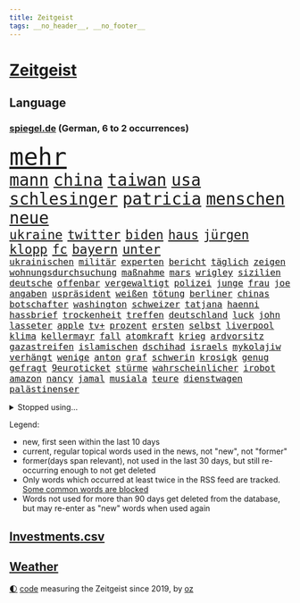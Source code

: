 ```yaml
---
title: Zeitgeist
tags: __no_header__, __no_footer__
---
```


# [Zeitgeist](https://oliz.io/zeitgeist/)

## Language

<h3><a href="https://www.spiegel.de" target="_blank">spiegel.de</a> (German, 6 to 2 occurrences)</h3>
<p style="font-family:monospace">
<span style="font-size:32pt"><a href="news_links.html#mehr" class="current">mehr</a></span>
<br>
<span style="font-size:22pt"><a href="news_links.html#mann" class="current">mann</a></span>
<span style="font-size:22pt"><a href="news_links.html#china" class="current">china</a></span>
<span style="font-size:22pt"><a href="news_links.html#taiwan" class="current">taiwan</a></span>
<span style="font-size:22pt"><a href="news_links.html#usa" class="current">usa</a></span>
<span style="font-size:22pt"><a href="news_links.html#schlesinger" class="current">schlesinger</a></span>
<span style="font-size:22pt"><a href="news_links.html#patricia" class="current">patricia</a></span>
<span style="font-size:22pt"><a href="news_links.html#menschen" class="current">menschen</a></span>
<span style="font-size:22pt"><a href="news_links.html#neue" class="current">neue</a></span>
<br>
<span style="font-size:17pt"><a href="news_links.html#ukraine" class="current">ukraine</a></span>
<span style="font-size:17pt"><a href="news_links.html#twitter" class="current">twitter</a></span>
<span style="font-size:17pt"><a href="news_links.html#biden" class="current">biden</a></span>
<span style="font-size:17pt"><a href="news_links.html#haus" class="current">haus</a></span>
<span style="font-size:17pt"><a href="news_links.html#jürgen" class="current">jürgen</a></span>
<span style="font-size:17pt"><a href="news_links.html#klopp" class="current">klopp</a></span>
<span style="font-size:17pt"><a href="news_links.html#fc" class="current">fc</a></span>
<span style="font-size:17pt"><a href="news_links.html#bayern" class="current">bayern</a></span>
<span style="font-size:17pt"><a href="news_links.html#unter" class="current">unter</a></span>
<br>
<span style="font-size:12pt"><a href="news_links.html#ukrainischen" class="current">ukrainischen</a></span>
<span style="font-size:12pt"><a href="news_links.html#militär" class="current">militär</a></span>
<span style="font-size:12pt"><a href="news_links.html#experten" class="current">experten</a></span>
<span style="font-size:12pt"><a href="news_links.html#bericht" class="current">bericht</a></span>
<span style="font-size:12pt"><a href="news_links.html#täglich" class="current">täglich</a></span>
<span style="font-size:12pt"><a href="news_links.html#zeigen" class="current">zeigen</a></span>
<span style="font-size:12pt"><a href="news_links.html#wohnungsdurchsuchung" class="new">wohnungsdurchsuchung</a></span>
<span style="font-size:12pt"><a href="news_links.html#maßnahme" class="current">maßnahme</a></span>
<span style="font-size:12pt"><a href="news_links.html#mars" class="current">mars</a></span>
<span style="font-size:12pt"><a href="news_links.html#wrigley" class="new">wrigley</a></span>
<span style="font-size:12pt"><a href="news_links.html#sizilien" class="current">sizilien</a></span>
<span style="font-size:12pt"><a href="news_links.html#deutsche" class="current">deutsche</a></span>
<span style="font-size:12pt"><a href="news_links.html#offenbar" class="current">offenbar</a></span>
<span style="font-size:12pt"><a href="news_links.html#vergewaltigt" class="current">vergewaltigt</a></span>
<span style="font-size:12pt"><a href="news_links.html#polizei" class="current">polizei</a></span>
<span style="font-size:12pt"><a href="news_links.html#junge" class="current">junge</a></span>
<span style="font-size:12pt"><a href="news_links.html#frau" class="current">frau</a></span>
<span style="font-size:12pt"><a href="news_links.html#joe" class="current">joe</a></span>
<span style="font-size:12pt"><a href="news_links.html#angaben" class="current">angaben</a></span>
<span style="font-size:12pt"><a href="news_links.html#uspräsident" class="current">uspräsident</a></span>
<span style="font-size:12pt"><a href="news_links.html#weißen" class="current">weißen</a></span>
<span style="font-size:12pt"><a href="news_links.html#tötung" class="current">tötung</a></span>
<span style="font-size:12pt"><a href="news_links.html#berliner" class="current">berliner</a></span>
<span style="font-size:12pt"><a href="news_links.html#chinas" class="current">chinas</a></span>
<span style="font-size:12pt"><a href="news_links.html#botschafter" class="current">botschafter</a></span>
<span style="font-size:12pt"><a href="news_links.html#washington" class="current">washington</a></span>
<span style="font-size:12pt"><a href="news_links.html#schweizer" class="current">schweizer</a></span>
<span style="font-size:12pt"><a href="news_links.html#tatjana" class="current">tatjana</a></span>
<span style="font-size:12pt"><a href="news_links.html#haenni" class="new">haenni</a></span>
<span style="font-size:12pt"><a href="news_links.html#hassbrief" class="new">hassbrief</a></span>
<span style="font-size:12pt"><a href="news_links.html#trockenheit" class="current">trockenheit</a></span>
<span style="font-size:12pt"><a href="news_links.html#treffen" class="current">treffen</a></span>
<span style="font-size:12pt"><a href="news_links.html#deutschland" class="current">deutschland</a></span>
<span style="font-size:12pt"><a href="news_links.html#luck" class="new">luck</a></span>
<span style="font-size:12pt"><a href="news_links.html#john" class="current">john</a></span>
<span style="font-size:12pt"><a href="news_links.html#lasseter" class="new">lasseter</a></span>
<span style="font-size:12pt"><a href="news_links.html#apple" class="current">apple</a></span>
<span style="font-size:12pt"><a href="news_links.html#tv+" class="new">tv+</a></span>
<span style="font-size:12pt"><a href="news_links.html#prozent" class="current">prozent</a></span>
<span style="font-size:12pt"><a href="news_links.html#ersten" class="current">ersten</a></span>
<span style="font-size:12pt"><a href="news_links.html#selbst" class="current">selbst</a></span>
<span style="font-size:12pt"><a href="news_links.html#liverpool" class="current">liverpool</a></span>
<span style="font-size:12pt"><a href="news_links.html#klima" class="current">klima</a></span>
<span style="font-size:12pt"><a href="news_links.html#kellermayr" class="new">kellermayr</a></span>
<span style="font-size:12pt"><a href="news_links.html#fall" class="current">fall</a></span>
<span style="font-size:12pt"><a href="news_links.html#atomkraft" class="current">atomkraft</a></span>
<span style="font-size:12pt"><a href="news_links.html#krieg" class="current">krieg</a></span>
<span style="font-size:12pt"><a href="news_links.html#ardvorsitz" class="new">ardvorsitz</a></span>
<span style="font-size:12pt"><a href="news_links.html#gazastreifen" class="current">gazastreifen</a></span>
<span style="font-size:12pt"><a href="news_links.html#islamischen" class="current">islamischen</a></span>
<span style="font-size:12pt"><a href="news_links.html#dschihad" class="new">dschihad</a></span>
<span style="font-size:12pt"><a href="news_links.html#israels" class="current">israels</a></span>
<span style="font-size:12pt"><a href="news_links.html#mykolajiw" class="current">mykolajiw</a></span>
<span style="font-size:12pt"><a href="news_links.html#verhängt" class="current">verhängt</a></span>
<span style="font-size:12pt"><a href="news_links.html#wenige" class="current">wenige</a></span>
<span style="font-size:12pt"><a href="news_links.html#anton" class="current">anton</a></span>
<span style="font-size:12pt"><a href="news_links.html#graf" class="current">graf</a></span>
<span style="font-size:12pt"><a href="news_links.html#schwerin" class="current">schwerin</a></span>
<span style="font-size:12pt"><a href="news_links.html#krosigk" class="new">krosigk</a></span>
<span style="font-size:12pt"><a href="news_links.html#genug" class="current">genug</a></span>
<span style="font-size:12pt"><a href="news_links.html#gefragt" class="current">gefragt</a></span>
<span style="font-size:12pt"><a href="news_links.html#9euroticket" class="current">9euroticket</a></span>
<span style="font-size:12pt"><a href="news_links.html#stürme" class="current">stürme</a></span>
<span style="font-size:12pt"><a href="news_links.html#wahrscheinlicher" class="current">wahrscheinlicher</a></span>
<span style="font-size:12pt"><a href="news_links.html#irobot" class="new">irobot</a></span>
<span style="font-size:12pt"><a href="news_links.html#amazon" class="current">amazon</a></span>
<span style="font-size:12pt"><a href="news_links.html#nancy" class="current">nancy</a></span>
<span style="font-size:12pt"><a href="news_links.html#jamal" class="current">jamal</a></span>
<span style="font-size:12pt"><a href="news_links.html#musiala" class="new">musiala</a></span>
<span style="font-size:12pt"><a href="news_links.html#teure" class="current">teure</a></span>
<span style="font-size:12pt"><a href="news_links.html#dienstwagen" class="current">dienstwagen</a></span>
<span style="font-size:12pt"><a href="news_links.html#palästinenser" class="current">palästinenser</a></span>
</p>
<details>
<summary>Stopped using...</summary>
<p class="former" style="font-size:12pt">
anscheinend(652) atmosphäre(652) fahrzeug(652) belarus(651) entdeckten(651) lukaschenko(651) magdeburg(651) wünschen(651) hinweisen(650) nannte(650) niveau(650) senken(650) vorstand(650) auftakt(649) klimawandels(649) million(649) ausbreitung(648) behandlung(648) belasten(648) beruf(648) einzug(648) entschuldigt(648) gestohlen(648) islamischer(648) leipziger(648) lockdown(648) schnelle(648) theater(648) verzweifelt(648) 2015(647) ausgezeichnet(647) beamten(647) blockieren(647) boeing(647) einstieg(647) hinterlassen(647) schadet(647) schlimm(647) schnee(647) vorliegt(647) 12(646) abgeordneten(646) anleger(646) co(646) hören(646) tieren(646) unmut(646) warentest(646) übergeben(646) becker(645) geduld(645) hongkong(645) hunde(645) kanzleramt(645) kaputt(645) landtag(645) nigeria(645) radsport(645) verwendet(645) virologe(645) weitet(645) zurzeit(645) allianz(644) bekämpfung(644) bergen(644) carsten(644) coronawelle(644) humanitäre(644) innenministerium(644) keller(644) leichen(644) metropole(644) schiedsrichter(644) schien(644) verraten(644) anwälte(643) befand(643) beginnen(643) belarussische(643) beschluss(643) bundesländern(643) coronafälle(643) einzelne(643) favoriten(643) finanziell(643) lebens(643) planen(643) schwangere(643) spitze(643) trauer(643) vergangene(643) verschiebt(643) überprüft(643) demokratie(642) konzentrieren(642) lastwagen(642) mediziner(642) parteitag(642) plaßmann(642) ringt(642) stuttmann(642) ausländische(641) berühmt(641) dezember(641) einführen(641) entwickelt(641) erheben(641) medikamente(641) rechtsextremen(641) versagt(641) werke(641) 33(640) anthony(640) befreit(640) billionen(640) demonstrationen(640) eingebrochen(640) florian(640) parteichef(640) tauchen(640) weltwirtschaft(640) bilden(639) kontrolliert(639) menschenrechte(639) reißt(639) weisen(639) entsprechende(638) fund(638) lesen(638) schwindet(638) torhüter(638) umweltministerin(638) bewährungsstrafe(637) fußballer(637) institut(637) rücken(637) schnelltests(637) schriftstellerin(637) verbindet(637) wähler(637) 90(636) hunderttausende(636) lieferten(636) staats(636) 600(635) ausreichend(635) hotels(635) lüge(635) meister(635) schwerem(635) verbreiten(635) billie(634) eilish(634) eklat(634) regiert(634) unterstützer(634) wurzeln(634) begann(633) missbraucht(633) psychische(633) überraschung(633) einschränkungen(632) störung(632) virologen(632) überprüfen(632) dominanz(631) olympische(631) mecklenburgvorpommern(630) tragödie(630) indonesien(629) motiv(629) ereignisse(628) kinos(628) spitzenreiter(628) begriff(627) fernsehen(627) klassiker(627) loswerden(627) monats(627) einschätzung(626) vieles(626) februar(625) schrecken(625) vorteile(625) einnahmen(624) reichsten(624) wusste(624) amerikas(623) einiger(623) pandemiebekämpfung(623) großem(622) harten(622) wahrscheinlich(622) apps(621) griechischen(620) insolvenz(620) konferenz(620) landesweit(620) sitzung(620) niederländischen(619) rang(618) steffen(618) syrer(617) vermissen(617) vorwürfen(617) krisen(616) enorme(614) produziert(612) runden(612) provoziert(611) uhaft(610) afrikas(609) smartphones(608) erfolgreichen(603) wiedergewählt(602) farbe(590) strukturen(590) rolf(586) offener(584) rache(583) 58(573) kuba(556) nachrichtenagentur(551) schwangerschaftsabbrüche(547) glasgow(542) diagnose(535) milliardär(531) vormarsch(523) ausstellung(514) verlusten(511) neuanfang(503) günstig(499) finanziellen(498) urteile(497) universitäten(496) orte(489) gekippt(487) investor(479) daily(469) mitverantwortlich(460) kubicki(459) zwischenfall(454) 250(453) stoltenberg(449) geehrt(448) klimaaktivisten(447) grünes(435) auszeichnung(427) kugel(415) autofahrern(413) tennisstar(413) fossile(409) argument(405) flohen(401) verschwörungsmythen(400) zusammenarbeiten(400) fehlte(394) berge(393) lee(391) leichten(390) rereportage(390) unwettern(390) tickets(389) terroranschlag(388) auswärtige(385) sichere(383) parteispitze(380) sowjetunion(380) norwegische(374) coup(373) tornado(373) assange(370) wikileaksgründer(370) chaotischen(369) venedig(367) c(363) verurteilung(361) fraktion(349) nrwministerpräsident(346) supermärkte(346) erweisen(345) handelsverband(344) analysten(339) nachträglich(339) angemeldet(336) löschen(332) binden(328) chappatte(327) anhängern(326) benedikt(326) achtjährige(324) vorhang(323) samsung(322) hansjoachim(321) müttern(319) scholz'(318) befreiung(316) 12000(302) trage(299) protokoll(298) dringen(297) befragt(295) erzbischof(295) ostdeutschen(295) bitcoins(294) personelle(293) abtreibung(292) eindringlich(291) renten(291) umgebracht(291) exportiert(290) games(290) straftaten(290) natostaaten(288) auftritten(287) gefeuert(286) kunstwerke(286) aussichten(281) presseschau(279) begrüßen(277) erneuerung(277) knappheit(276) nachziehen(276) kälte(272) rotterdam(270) coronalage(269) hendrik(269) wüst(269) abu(266) elke(266) heidenreich(266) mond(263) oppositionsführer(263) bedrängt(262) benutzt(260) unbekannter(260) feiertag(258) bayernprofi(255) zugeständnisse(254) baldwin(250) hinsicht(249) separatisten(249) sekunde(248) bescheid(246) solcher(246) verwehrt(246) schusswaffen(245) ungestört(243) reine(241) verzögerungen(239) frisst(238) quält(238) versicherung(237) atlanta(236) aggressiven(235) strompreise(235) bewirken(233) lebenslang(233) museen(233) auseinandersetzungen(231) kontrollierte(231) strafstoß(229) begehen(227) explodieren(226) lasse(226) schwein(226) tauschen(225) eva(224) keeper(223) käme(223) mitleid(223) ministerinnen(222) versicherten(222) unterzeichnen(221) positiver(218) texte(217) vergabe(217) falsches(216) verteuert(215) totschlags(214) 87(213) stausee(213) verschiedenen(213) rätselhafter(210) einzelfall(206) gottesdienst(205) pur(205) chinesisches(203) gedenkt(203) nadal(203) bredouille(202) busse(201) autozulieferer(200) flugzeugen(200) g7staaten(198) verpflichtung(198) kannten(197) supermärkten(197) watzke(194) weiten(194) aufwendig(193) bescheren(192) kern(191) neuwagen(188) städtetag(188) absolut(187) jubiläum(187) verkaufte(185) hungersnöte(184) großeinsatz(182) austritt(180) jr(180) bonn(179) entführung(178) tischtennis(178) ukrainerin(176) einzel(175) klimaschädliche(175) methan(175) operation(175) kümmert(174) royal(174) verzweifeln(174) wahlrechtsreform(174) militärisch(173) teilten(173) felsen(172) reichlich(172) reuters(171) 49(170) abzuwenden(170) frankfurts(170) beschuldigte(169) ergeben(169) slowakei(169) aneinander(167) bitter(167) genaue(167) inselgruppe(167) weltkriegs(165) überzeugung(164) luftfahrt(163) sofortige(163) berlusconi(162) silvio(162) toryabgeordneter(160) beckham(159) billige(159) cyberangriff(158) iga(158) lohnen(158) m(158) schnellste(158) świątek(158) fraglich(157) kanadier(154) salah(154) 250000(153) bejubelt(153) bezos(153) jacht(153) ohio(153) außergewöhnlich(152) sturmböen(152) verwüstet(152) zivilen(152) krasse(151) nestlé(150) polizistin(150) wilhelmshaven(150) begleiten(149) augenzeugen(148) betrugs(146) mitgliedern(146) norwegischer(146) verhilft(146) rauchen(145) statements(145) triumphiert(145) vereinigung(145) beraterin(144) dreharbeiten(144) funktionäre(144) neunten(144) projekts(144) terroranschläge(144) begehrt(142) überlebende(142) abbau(141) abdeslam(141) air(140) grey(140) mau(140) menschliches(140) videoschalte(140) 03(139) ahnung(139) gestärkt(139) mittagspause(138) sklaverei(138) 19jährige(137) rechtsextremist(135) terror(135) betreiben(134) dienste(134) missbrauchsprozess(134) plätzen(134) verlangten(133) feierlichkeiten(132) kleben(132) stabil(132) anlässlich(131) konkretisiert(131) fritz(130) oleg(130) umbenannt(130) unsicher(130) gehoben(129) geschosse(128) spagat(128) offizieller(127) ressourcen(127) verteidigungsbündnis(127) mobil(126) söldner(126) vereinbaren(126) bekundet(125) dog(125) hochrangigen(125) märkte(125) rubel(125) importe(124) waffenlobby(124) willens(124) engagiert(123) fußballverband(122) jochen(122) riskant(122) h(121) heben(121) werken(121) empören(120) zugunglück(120) bombardierung(119) rahmen(119) sorokin(119) absichtlich(118) bewusst(118) iwan(118) boxer(116) dylan(116) oligarchenjacht(116) 25jähriger(113) massenschlägerei(113) modernen(113) drücken(112) duda(112) glaube(112) interessantesten(112) trinkwasser(112) wiederaufbau(112) militärbündnisses(111) energieabhängigkeit(110) helm(110) reduzierung(110) vereinbarte(110) hahn(109) schnelleren(109) tätigkeit(109) ignorieren(108) zugelegt(108) traktoren(107) verfügt(107) beispiele(106) legalisieren(106) ultras(106) aramco(105) saudi(105) slowenien(105) wiedervereinigung(105) überlebenden(105) ausrichten(104) einkaufszentrum(104) lohnpreisspirale(104) tegernsee(104) rechnungshof(103) mysteriöse(102) sachsenhausen(102) ten(102) dicke(101) nachrichtenagenturen(101) gerüstet(100) zurückgedrängt(100) asphalt(99) bundeswirtschaftsminister(99) staatstragend(99) türkischer(99) abzusetzen(98) angeschlagene(98) jean(98) bräutigam(97) g7(97) rennserie(97) treue(97) speichern(95) 34jähriger(94) beliebter(94) schlappe(94) entgleiste(93) rivalen(93) zeugnis(93) waggon(92) zerlegen(92) familienleben(91) gfkkonsumklima(91) heutiger(91) teilnehmenden(91) lernrückstände(90) schweriner(90) sonnenschein(90) umzugehen(90) verbreiteten(89) überwachungsvideos(89) aggressor(88) antisemiten(88) auslieferungen(88) doha(88) klaveness(88) lise(88) ukrainebotschafter(88) abfall(87) schikane(87) behoben(86) exkanzlerin(86) coronajahren(85) vergehen(85) 24jährige(84) anschein(84) anschuldigungen(84) arminia(84) ausbeutung(84) erfreulicher(84) maximilian(84) qualifying(84) ufer(84) usmusiker(84) aufschwingt(83) ausgedacht(83) flügen(83) müde(83) thermometer(83) almuth(82) billigen(82) einsetzt(82) endkunden(82) fahnder(82) festland(82) jahrhundertflut(82) jesus(82) nationaltorhüterin(82) schult(82) taifun(82) tierliebe(82) virtuelle(82) witze(82) zollkontrollen(82) gesamtsieg(81) islamist(81) junior(81) nachvollziehbar(81) schwert(81) sjewjerodonezk(81) touristenziel(81) veranstaltet(81) akteure(80) coronazeit(80) hilfreich(80) reif(80) umrüsten(80) weizenimporte(80) chicago(79) quellen(79) rüstungsindustrie(79) mischung(78) nils(78) südchinesischen(78) urlaubs(78) würdigung(78) einzukaufen(77) leonard(77) mobilfunk(77) zelebriert(77) liiert(76) nrwregierung(76) überfüllten(76) niedersächsische(75) npd(75) sau(75) angelique(74) ausfuhren(74) cern(74) ferienhaus(74) gerichts(74) hitzig(74) hongkonger(74) ireland(74) kerber(74) mitschnitt(74) schlamm(74) teilchenbeschleuniger(74) boateng(73) gäbe(73) nachschub(73) querdenken(73) virtuell(73) jungstar(72) unglücks(72) verfügbar(72) vorstellt(72) wütende(72) beratern(71) berüchtigter(71) hilfsleistungen(71) lettischen(71) lustig(71) niedrigere(71) usmetropole(71) wahre(71) 91jährige(70) bauchschmerzen(70) del(70) medienmogul(70) ukrainekonferenz(70) usrapper(70) zusammenkunft(70) 84(69) set(69) tennisprofis(69) topspielerin(69) umwegen(69) zahlungsmittel(69) filmset(68) hurra(68) kay(68) nachnamen(68) schaulaufen(68) hochzeiten(67) maik(67) mittelfinger(67) scholz’(67) unterrichten(67) westjordanland(67) entbunden(66) exzentrischen(66) lösegeld(66) meisterleistung(66) stießen(66) stoffen(66) verheiratet(66) verstrickt(66) zölle(66) bauboom(65) bestandteile(65) putinvertraute(65) schwarzfahrer(65) stiehlt(65) tyrann(65) wissenschaftlern(65) alec(64) bett(64) entwendet(64) ergebnissen(64) volksfest(64) fährte(63) g20gipfel(63) gucci(63) lagerte(63) meistertitel(63) testlauf(63) verona(63) einzelner(62) gaza(62) gegründeten(62) gun(62) klimakatastrophe(62) lesung(62) megan(62) spice(62) symbolpolitik(62) wehrte(62) erfurt(61) erschreckend(61) ewigen(61) halbieren(61) insolvenzverwalter(61) r(61) unbewohnbar(61) untersuchungskommission(61) arbeitskosten(60) clans(60) intellektuelle(60) lernlücken(60) lngterminal(60) objekte(60) schutzschirm(60) zapfsäulen(60) extras(59) kartenzahlungen(59) seeleute(59) verwendete(59) ansprechen(58) dazwischen(58) gestohlene(58) hoeneß(58) treffens(58) uli(58) aufzutreten(57) befürworter(57) begnadigung(57) bgh(57) depot(57) inhaftierter(57) telefone(57) tuchels(57) usstausee(57) zumutung(57) einflussnahme(56) geldautomatensprenger(56) gewerkschaftsbund(56) stefanos(56) tsitsipas(56) 184(55) bedingung(55) coronaaufholprogramm(55) gelobt(55) schwangerschaftsabbrüchen(55) 44jähriger(54) akleh(54) entschädigungen(54) handelsketten(54) massivem(54) 2004(53) hauptrolle(53) leonardo(53) parolen(53) reiseziel(53) shireen(53) truppenbesuch(53) alcaraz(52) batterietechnik(52) besitz(52) chefs(52) fynn(52) ibiza(52) kliemann(52) osteuropäer(52) sapega(52) sofia(52) verabredet(52) laune(51) marcos(51) ministerposten(51) schusswaffenattacke(51) tödliches(51) wahlrechtskommission(51) bewirkt(50) queere(50) sprudeln(50) totalausfall(50) wiedergefunden(50) zeitreise(50) anerkennen(49) berufseinsteiger(49) brennende(49) f(49) herzlich(49) häftlinge(49) ladys(49) norweger(49) praxen(49) radikalisierte(49) ransomware(49) finalen(48) potentaten(48) regimegegner(48) schranken(48) situationen(48) trainings(48) transit(48) wohlstandsverlust(48) anzeige(47) beeinträchtigungen(47) erntete(47) gasförderung(47) royale(47) verbrennungsmotor(47) ölkonzerne(47) ausgebucht(46) bekundeten(46) burnout(46) reality(46) restlichen(46) stockholm(46) todesangst(46) vollgas(46) dividende(45) rangers(45) zentralbankchef(45) aufgeschoben(44) monatsgehalt(44) nervös(44) ostchinesischen(44) polizeigewalt(44) preisobergrenze(44) unfreiwillige(44) usabtreibungsrecht(44) warschaus(44) blitz(43) gravierend(43) killnet(43) liveticker(43) monatelange(43) naturkatastrophen(43) pellmann(43) projektilen(43) ross(43) sexistischer(43) sören(43) schicksale(42) stammende(42) verzeihung(42) bayerischer(41) clevere(41) einheimischen(41) führungsstil(41) handwerker(41) joshua(41) quälte(41) triumphierte(41) verbrennungsmotoren(41) burg(40) erkannt(40) ernährungssicherheit(40) literaturarchiv(40) marbach(40) rechtlich(40) schwarzgrüne(40) argentinischen(39) banksy(39) bundesligarückkehrer(39) crewmitglieder(39) etagenbetten(39) handfesten(39) hochzeitsfeier(39) lob(39) außerordentlichen(38) basquiat(38) jeanmichel(38) maverick(38) provozieren(38) rtlshow(38) senegal(38) studiert(38) theresa(38) adresse(37) borahansgrohe(37) debütantin(37) festgefahrenen(37) gravierenden(37) matches(37) mixed(37) schwuler(37) styles(37) anführen(36) freunden(36) monte(36) natonorderweiterung(36) spiegeldatenanalyse(36) tschechischen(36) wachmann(36) ärmsten(36) 1938(35) 40stundenwoche(35) ada(35) deutete(35) erstligisten(35) gegenwart(35) gerichtstermin(35) hegerberg(35) kevinprince(35) margot(35) mitbewerber(35) nordamerikas(35) vereinsgeschichte(35) zelte(35) 34jährige(34) afdlandesverband(34) edeka(34) gärt(34) sprung(34) steueroasen(34) tankstellen(34) weitergeben(34) zulassung(34) arbeitgebern(33) attestiert(33) gesuchten(33) hopp(33) klubchef(33) konzertierte(33) selbsttest(33) theorie(33) unfug(33) verrennen(33) depeche(32) durchmesser(32) erreger(32) fletcher(32) g7treffen(32) guardian(32) sudan(32) alltags(31) arztpraxen(31) profi(31) bescheinigt(30) durchbrochen(30) geröll(30) notaufnahme(30) philadelphia(30) rettungskräften(30) zuhauf(30) übergewinnsteuer(30) again(29) bestzeit(29) fotografinnen(29) gerungen(29) kalif(29) regionalen(29) transportieren(29) finde(28) geschäftsmann(28) haften(28) intime(28) mitgliederversammlung(28) neuseelands(28) rechtsextrem(28) starstürmer(28) südchinesisches(28) vries(28) zerrüttet(28) favre(27) kostenlosen(27) kriminalreporter(27) satelliten(27) coco(26) entgleisten(26) fälschungen(26) gauff(26) kutsche(26) unterging(26) vorläufigen(26) zusammenhängt(26) 500000(25) geschaffen(25) halter(25) ikea(25) kugeln(25) nhl(25) plakate(25) verbesserte(25) alzheimer(24) attraktiver(24) cruz(24) definieren(24) festzunehmen(24) ted(24) vorübergehende(24) zealand(24) zuwanderung(24) angerufen(23) appellierten(23) gewaltexzesse(23) götze(23) heide(23) klebt(23) vermeintliche(23) ärmeren(23) beast(22) begeht(22) biologie(22) eingespielt(22) ernsthafte(22) erstreiten(22) nachbarschaft(22) prozessbeginn(22) sommerreisewelle(22) sowjetrepublik(22) tiroler(22) vorantreiben(22) abonnenten(21) beherrschte(21) besänftigen(21) drogeriekette(21) freigestellt(21) haien(21) kämen(21) mittwochvormittag(21) neustart(21) quälen(21) spiegelveranstaltung(21) bestie(20) gibraltar(20) gleichberechtigung(20) setzten(20) biontech(19) jubelte(19) kaltblütige(19) menasse(19) nordafrika(19) persönlicher(19) technologie(19) überschwemmen(19) 1990(18) bestürzung(18) flüssigkeit(18) g7gipfels(18) kompromisse(18) otte(18) these(18) torpedierte(18) totalenergies(18) achtparteienregierung(17) aktienindex(17) björn(17) fdpjustizminister(17) höcke(17) reinhard(17) theo(17) worms(17) absurden(16) ausmaße(16) jobcenter(16) notenbanken(16) schwarzmeerhafen(16) wirksamkeit(16) zweikampf(16) 83jähriger(15) bordeaux(15) rechtmäßig(15) wellbrock(15) 175(14) cyberangriffe(14) familienstücke(14) grüßen(14) humboldtuniversität(14) orlando(14) überführung(14) depression(13) drogenprobleme(13) expertenrat(13) siebziger(13) staatsbank(13) verlobte(13) zahlungsunfähigkeit(13) baumgart(12) coronasachverständigenrat(12) schwimmt(12) usbotschaft(12) verehrung(12) aufgebot(11) cyberangriffen(11) duschen(11) prekär(11) schwächelt(11) total(11) tumulten(11) verherrlichte(11) verspottet(11) warmen(11) überwunden(11)
</p>
</details>
<p>Legend:
<ul>
<li><span class="new">new</span>, first seen within the last 10 days</li>
<li><span class="current">current</span>, regular topical words used in the news, not "new", not "former"</li>
<li><span class="former">former(days span relevant)</span>, not used in the last 30 days, but still re-occurring enough to not get deleted</li>
<li>Only words which occurred at least twice in the RSS feed are tracked. <a href="language/filters.py">Some common words are blocked</a></li>
<li>Words not used for more than 90 days get deleted from the database, but may re-enter as "new" words when used again</li>
</ul>
</p>

## [Investments](investments.html)[.csv](investments.csv)

## [Weather](weather.html)

<footer>
<a href="javascript:toggleTheme()" class="nav">🌓</a>
<a href="https://github.com/ooz/zeitgeist">code</a> measuring the Zeitgeist since 2019, by <a href="https://oliz.io">oz</a>
</footer>
